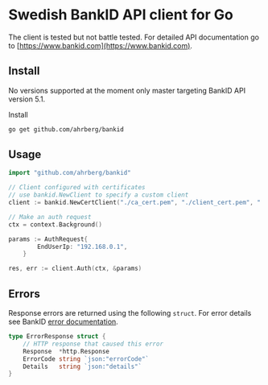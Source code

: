 # Swedish BankID API client for Go

The client is tested but not battle tested. For detailed API documentation go to [https://www.bankid.com](https://www.bankid.com).

## Install

No versions supported at the moment only master targeting BankID API version 5.1.

Install

```sh
go get github.com/ahrberg/bankid
```

## Usage

```go
import "github.com/ahrberg/bankid"

// Client configured with certificates
// use bankid.NewClient to specify a custom client
client := bankid.NewCertClient("./ca_cert.pem", "./client_cert.pem", "./client_key.pem")

// Make an auth request
ctx = context.Background()

params := AuthRequest{
		EndUserIp: "192.168.0.1",
    }

res, err := client.Auth(ctx, &params)
```

## Errors

Response errors are returned using the following `struct`. For error details see BankID [error documentation](https://www.bankid.com/utvecklare/guider/teknisk-integrationsguide/graenssnittsbeskrivning/felfall).

```go
type ErrorResponse struct {
	// HTTP response that caused this error
	Response  *http.Response
	ErrorCode string `json:"errorCode"`
	Details   string `json:"details"`
}
```
